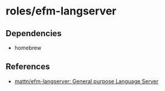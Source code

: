 # roles/efm-langserver



## Dependencies
- homebrew



## References
- [mattn/efm-langserver: General purpose Language Server](https://github.com/mattn/efm-langserver)

